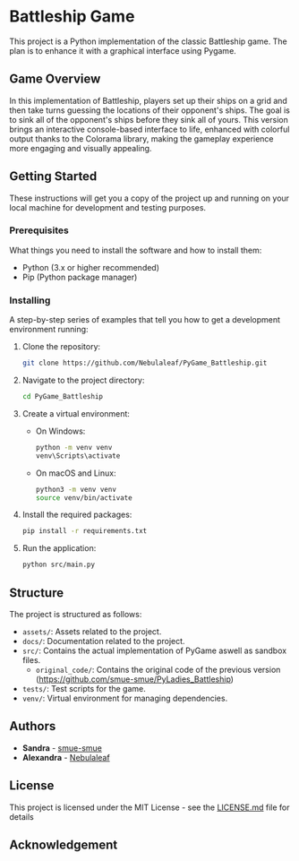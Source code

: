 # Battleship Game

This project is a Python implementation of the classic Battleship game. 
The plan is to enhance it with a graphical interface using Pygame.

## Game Overview

In this implementation of Battleship, players set up their ships on a grid and then take turns guessing the locations of their opponent's ships. The goal is to sink all of the opponent's ships before they sink all of yours. This version brings an interactive console-based interface to life, enhanced with colorful output thanks to the Colorama library, making the gameplay experience more engaging and visually appealing.

## Getting Started

These instructions will get you a copy of the project up and running on your local machine for development and testing purposes.

### Prerequisites

What things you need to install the software and how to install them:

- Python (3.x or higher recommended)
- Pip (Python package manager)

### Installing

A step-by-step series of examples that tell you how to get a development environment running:

1. Clone the repository:
    ```bash
    git clone https://github.com/Nebulaleaf/PyGame_Battleship.git
    ```

2. Navigate to the project directory:
    ```bash
    cd PyGame_Battleship
    ```

3. Create a virtual environment:
    - On Windows:
        ```bash
        python -m venv venv
        venv\Scripts\activate
        ```
    - On macOS and Linux:
        ```bash
        python3 -m venv venv
        source venv/bin/activate
        ```

4. Install the required packages:
    ```bash
    pip install -r requirements.txt
    ```

5. Run the application:
    ```bash
    python src/main.py
    ```

## Structure

The project is structured as follows:

- `assets/`: Assets related to the project.
- `docs/`: Documentation related to the project.
- `src/`: Contains the actual implementation of PyGame aswell as sandbox files.
  - `original_code/`: Contains the original code of the previous version (https://github.com/smue-smue/PyLadies_Battleship)
- `tests/`: Test scripts for the game.
- `venv/`: Virtual environment for managing dependencies.


## Authors

- **Sandra** - [smue-smue](https://github.com/smue-smue)
- **Alexandra** - [Nebulaleaf](https://github.com/Nebulaleaf)


## License

This project is licensed under the MIT License - see the [LICENSE.md](LICENSE.md) file for details

## Acknowledgement
